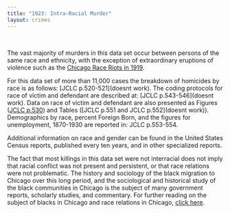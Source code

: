 ```yaml
---
title: "1923: Intra-Racial Murder"
layout: crimes
---
```


![]()
![]()

The vast majority of murders in this data set occur between persons of the same race and ethnicity, with the exception of extraordinary eruptions of violence such as the [Chicago Race Riots in 1919](/historical/movements/raceriot/ ).

For this data set of more than 11,000 cases the breakdown of homicides by race is as follows: [JCLC p.520-521](doesnt work). The coding protocols for race of victim and defendant are described at: [JCLC p.543-546](doesnt work). Data on race of victim and defendant are also presented as Figures ([JCLC p.530](/docs_fk/homicide/jclc530.pdf)) and Tables ([JCLC p.551 and JCLC p.552](doesnt work)). Demographics by race, percent Foreign Born, and the figures for unemployment, 1870-1930 are reported in: JCLC p.553-554.

Additional information on race and gender can be found in the United States Census reports, published every ten years, and in other specialized reports.  

The fact that most killings in this data set were not interracial does not imply that racial conflict was not present and persistent, or that race relations were not problematic. The history and sociology of the black migration to Chicago over this long period, and the sociological and historical study of the black communities in Chicago is the subject of many government reports, scholarly studies, and commentary. For further reading on the subject of blacks in Chicago and race relations in Chicago, [click here](/historical/movements/raceriot/).
